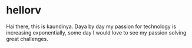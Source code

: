 # hellorv

Hai there, this is kaundinya. Daya by day my passion for technology is increasing exponentially, some day I would love to see my passion solving great challenges. 
